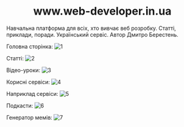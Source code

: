 <h1 align="center">www.web-developer.in.ua </h1>
Навчальна платформа для всіх, хто вивчає веб розробку. Статті, приклади, поради. Український сервіс. Автор Дмитро Берестень. 
<br/>

Головна сторінка:
![1](https://user-images.githubusercontent.com/87872240/230664983-81999461-78c5-4c34-9586-eadb808dd5bd.png)

Статті:
![2](https://user-images.githubusercontent.com/87872240/230665014-260fcb99-51de-4654-a4ef-38b54e9f084f.png)

Відео-уроки:
![3](https://user-images.githubusercontent.com/87872240/230665049-d60399c7-0af2-48dc-b527-f90b80865b8f.png)

Корисні сервіси:
![4](https://user-images.githubusercontent.com/87872240/230665101-27ee1d3a-193a-4ab6-afa0-c5c64f34f0c4.png)

Наприклад сервіси:
![5](https://user-images.githubusercontent.com/87872240/230665141-2ed1fa86-c3d2-448c-9add-c2e2298834b0.png)

Подкасти:
![6](https://user-images.githubusercontent.com/87872240/230665178-d57bc709-96df-4490-9e37-855e0c184ddd.png)

Генератор мемів:
![7](https://user-images.githubusercontent.com/87872240/230665195-7f684053-db9a-4a7a-b7aa-fd2e35faab05.png)
